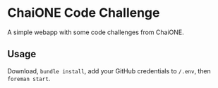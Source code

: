 # ChaiONE Code Challenge

A simple webapp with some code challenges from ChaiONE.

## Usage

Download, `bundle install`, add your GitHub credentials to `/.env`, then `foreman start`.
